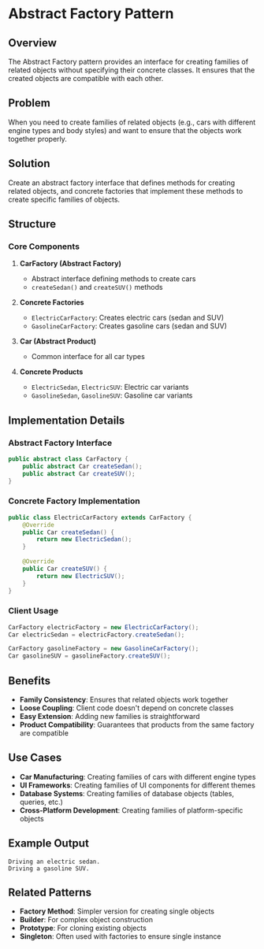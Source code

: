 # Abstract Factory Pattern

## Overview
The Abstract Factory pattern provides an interface for creating families of related objects without specifying their concrete classes. It ensures that the created objects are compatible with each other.

## Problem
When you need to create families of related objects (e.g., cars with different engine types and body styles) and want to ensure that the objects work together properly.

## Solution
Create an abstract factory interface that defines methods for creating related objects, and concrete factories that implement these methods to create specific families of objects.

## Structure

### Core Components

1. **CarFactory (Abstract Factory)**
   - Abstract interface defining methods to create cars
   - `createSedan()` and `createSUV()` methods

2. **Concrete Factories**
   - `ElectricCarFactory`: Creates electric cars (sedan and SUV)
   - `GasolineCarFactory`: Creates gasoline cars (sedan and SUV)

3. **Car (Abstract Product)**
   - Common interface for all car types

4. **Concrete Products**
   - `ElectricSedan`, `ElectricSUV`: Electric car variants
   - `GasolineSedan`, `GasolineSUV`: Gasoline car variants

## Implementation Details

### Abstract Factory Interface
```java
public abstract class CarFactory {
    public abstract Car createSedan();
    public abstract Car createSUV();
}
```

### Concrete Factory Implementation
```java
public class ElectricCarFactory extends CarFactory {
    @Override
    public Car createSedan() {
        return new ElectricSedan();
    }
    
    @Override
    public Car createSUV() {
        return new ElectricSUV();
    }
}
```

### Client Usage
```java
CarFactory electricFactory = new ElectricCarFactory();
Car electricSedan = electricFactory.createSedan();

CarFactory gasolineFactory = new GasolineCarFactory();
Car gasolineSUV = gasolineFactory.createSUV();
```

## Benefits
- **Family Consistency**: Ensures that related objects work together
- **Loose Coupling**: Client code doesn't depend on concrete classes
- **Easy Extension**: Adding new families is straightforward
- **Product Compatibility**: Guarantees that products from the same factory are compatible

## Use Cases
- **Car Manufacturing**: Creating families of cars with different engine types
- **UI Frameworks**: Creating families of UI components for different themes
- **Database Systems**: Creating families of database objects (tables, queries, etc.)
- **Cross-Platform Development**: Creating families of platform-specific objects

## Example Output
```
Driving an electric sedan.
Driving a gasoline SUV.
```

## Related Patterns
- **Factory Method**: Simpler version for creating single objects
- **Builder**: For complex object construction
- **Prototype**: For cloning existing objects
- **Singleton**: Often used with factories to ensure single instance 